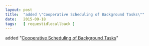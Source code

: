 ```yaml
---
layout: post
title:  "added \"Cooperative Scheduling of Background Tasks\""
date:   2015-09-18
tags:   [ requestidlecallback ]
---
```


added "[Cooperative Scheduling of Background Tasks](/spec/requestidlecallback)"

